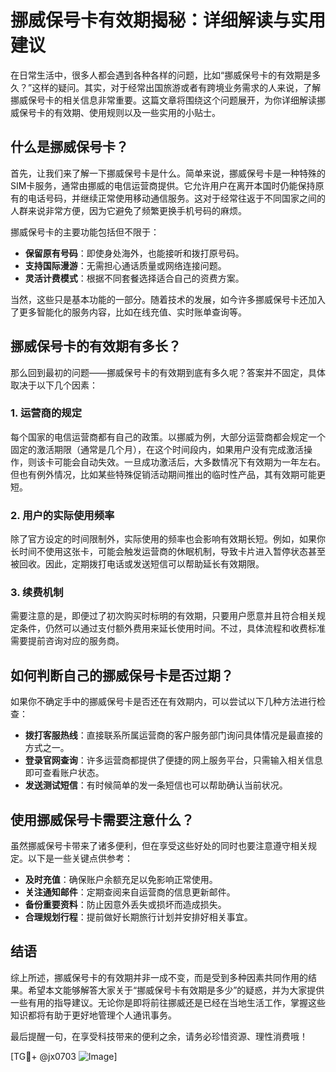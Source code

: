 # 挪威保号卡有效期揭秘：详细解读与实用建议

在日常生活中，很多人都会遇到各种各样的问题，比如“挪威保号卡的有效期是多久？”这样的疑问。其实，对于经常出国旅游或者有跨境业务需求的人来说，了解挪威保号卡的相关信息非常重要。这篇文章将围绕这个问题展开，为你详细解读挪威保号卡的有效期、使用规则以及一些实用的小贴士。

## 什么是挪威保号卡？

首先，让我们来了解一下挪威保号卡是什么。简单来说，挪威保号卡是一种特殊的SIM卡服务，通常由挪威的电信运营商提供。它允许用户在离开本国时仍能保持原有的电话号码，并继续正常使用移动通信服务。这对于经常往返于不同国家之间的人群来说非常方便，因为它避免了频繁更换手机号码的麻烦。

挪威保号卡的主要功能包括但不限于：

- **保留原有号码**：即使身处海外，也能接听和拨打原号码。
- **支持国际漫游**：无需担心通话质量或网络连接问题。
- **灵活计费模式**：根据不同套餐选择适合自己的资费方案。

当然，这些只是基本功能的一部分。随着技术的发展，如今许多挪威保号卡还加入了更多智能化的服务内容，比如在线充值、实时账单查询等。

## 挪威保号卡的有效期有多长？

那么回到最初的问题——挪威保号卡的有效期到底有多久呢？答案并不固定，具体取决于以下几个因素：

### 1. **运营商的规定**
每个国家的电信运营商都有自己的政策。以挪威为例，大部分运营商都会规定一个固定的激活期限（通常是几个月），在这个时间段内，如果用户没有完成激活操作，则该卡可能会自动失效。一旦成功激活后，大多数情况下有效期为一年左右。但也有例外情况，比如某些特殊促销活动期间推出的临时性产品，其有效期可能更短。

### 2. **用户的实际使用频率**
除了官方设定的时间限制外，实际使用的频率也会影响有效期长短。例如，如果你长时间不使用这张卡，可能会触发运营商的休眠机制，导致卡片进入暂停状态甚至被回收。因此，定期拨打电话或发送短信可以帮助延长有效期限。

### 3. **续费机制**
需要注意的是，即便过了初次购买时标明的有效期，只要用户愿意并且符合相关规定条件，仍然可以通过支付额外费用来延长使用时间。不过，具体流程和收费标准需要提前咨询对应的服务商。

## 如何判断自己的挪威保号卡是否过期？

如果你不确定手中的挪威保号卡是否还在有效期内，可以尝试以下几种方法进行检查：

- **拨打客服热线**：直接联系所属运营商的客户服务部门询问具体情况是最直接的方式之一。
- **登录官网查询**：许多运营商都提供了便捷的网上服务平台，只需输入相关信息即可查看账户状态。
- **发送测试短信**：有时候简单的发一条短信也可以帮助确认当前状况。

## 使用挪威保号卡需要注意什么？

虽然挪威保号卡带来了诸多便利，但在享受这些好处的同时也要注意遵守相关规定。以下是一些关键点供参考：

- **及时充值**：确保账户余额充足以免影响正常使用。
- **关注通知邮件**：定期查阅来自运营商的信息更新邮件。
- **备份重要资料**：防止因意外丢失或损坏而造成损失。
- **合理规划行程**：提前做好长期旅行计划并安排好相关事宜。

## 结语

综上所述，挪威保号卡的有效期并非一成不变，而是受到多种因素共同作用的结果。希望本文能够解答大家关于“挪威保号卡有效期是多少”的疑惑，并为大家提供一些有用的指导建议。无论你是即将前往挪威还是已经在当地生活工作，掌握这些知识都将有助于更好地管理个人通讯事务。

最后提醒一句，在享受科技带来的便利之余，请务必珍惜资源、理性消费哦！

[TG💪+ @jx0703 ![Image](https://github.com/user-attachments/assets/dbca1d08-cadb-493c-b0ec-ad6f7a83f270)]